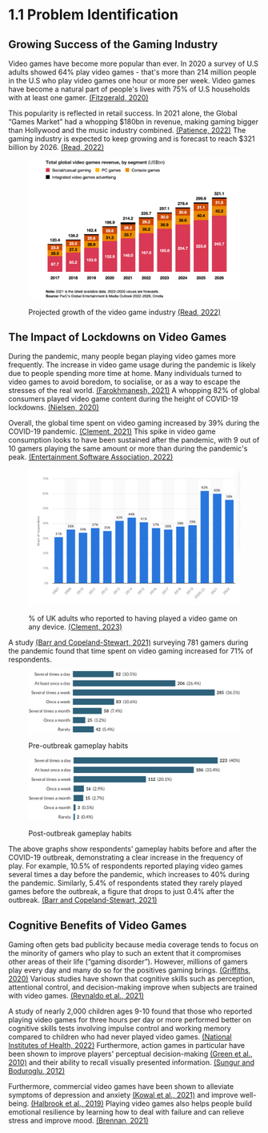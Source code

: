 # 1.1 Problem Identification

## Growing Success of the Gaming Industry

Video games have become more popular than ever. In 2020 a survey of U.S adults showed 64% play video games - that's more than 214 million people in the U.S who play video games one hour or more per week. Video games have become a natural part of people's lives with 75% of U.S households with at least one gamer.  [(Fitzgerald, 2020)](reference-list.md#problem-identification)

This popularity is reflected in retail success. In 2021 alone, the Global “Games Market” had a whopping $180bn in revenue, making gaming bigger than Hollywood and the music industry combined. [(Patience, 2022)](reference-list.md#problem-identification) The gaming industry is expected to keep growing and is forecast to reach $321 billion by 2026. [(Read, 2022)](reference-list.md#problem-identification)

<figure><img src="../.gitbook/assets/globalvideogamesrevenue.png" alt="" width="550"><figcaption><p>Projected growth of the video game industry <a href="reference-list.md#problem-identification">(Read, 2022)</a></p></figcaption></figure>

## The Impact of Lockdowns on Video Games

During the pandemic, many people began playing video games more frequently. The increase in video game usage during the pandemic is likely due to people spending more time at home. Many individuals turned to video games to avoid boredom, to socialise, or as a way to escape the stresses of the real world. [(Farokhmanesh, 2021)](reference-list.md#problem-identification) A whopping 82% of global consumers played video game content during the height of COVID-19 lockdowns. [(Nielsen, 2020)](reference-list.md#problem-identification)

Overall, the global time spent on video gaming increased by 39% during the COVID-19 pandemic. [(Clement, 2021)](reference-list.md#problem-identification) This spike in video game consumption looks to have been sustained after the pandemic, with 9 out of 10 gamers playing the same amount or more than during the pandemic's peak. [(Entertainment Software Association, 2022)](reference-list.md#problem-identification)&#x20;

<figure><img src="../.gitbook/assets/gamingpenetrationintheuk.png" alt="" width="563"><figcaption><p>% of UK adults who reported to having played a video game on any device. <a href="reference-list.md#problem-identification">(Clement, 2023)</a></p></figcaption></figure>

A study [(Barr and Copeland-Stewart, 2021)](reference-list.md#problem-identification) surveying 781 gamers during the pandemic found that time spent on video gaming increased for 71% of respondents.

<figure><img src="../.gitbook/assets/preoutbreakhabits.jpeg" alt="" width="563"><figcaption><p>Pre-outbreak gameplay habits</p></figcaption></figure>

<figure><img src="../.gitbook/assets/postoutbreakhabits.jpeg" alt="" width="563"><figcaption><p>Post-outbreak gameplay habits</p></figcaption></figure>

The above graphs show respondents’ gameplay habits before and after the COVID-19 outbreak, demonstrating a clear increase in the frequency of play. For example, 10.5% of respondents reported playing video games several times a day before the pandemic, which increases to 40% during the pandemic. Similarly, 5.4% of respondents stated they rarely played games before the outbreak, a figure that drops to just 0.4% after the outbreak. [(Barr and Copeland-Stewart, 2021)](reference-list.md#problem-identification)

## Cognitive Benefits of Video Games

Gaming often gets bad publicity because media coverage tends to focus on the minority of gamers who play to such an extent that it compromises other areas of their life (“gaming disorder”). However, millions of gamers play every day and many do so for the positives gaming brings. [(Griffiths, 2020)](reference-list.md#1.1-problem-identification) Various studies have shown that cognitive skills such as perception, attentional control, and decision-making improve when subjects are trained with video games. [(Reynaldo et al., 2021)](reference-list.md#problem-identification)

A study of nearly 2,000 children ages 9-10 found that those who reported playing video games for three hours per day or more performed better on cognitive skills tests involving impulse control and working memory compared to children who had never played video games. [(National Institutes of Health, 2022)](reference-list.md#problem-identification) Furthermore, action games in particular have been shown to improve players' perceptual decision-making [(Green et al., 2010)](reference-list.md#problem-identification) and their ability to recall visually presented information. [(Sungur and Boduroglu, 2012)](reference-list.md#problem-identification)

Furthermore, commercial video games have been shown to alleviate symptoms of depression and anxiety [(Kowal et al., 2021)](reference-list.md#problem-identification) and improve well-being. [(Halbrook et al., 2019)](reference-list.md#problem-identification) Playing video games also helps people build emotional resilience by learning how to deal with failure and can relieve stress and improve mood. [(Brennan, 2021)](reference-list.md#problem-identification)
